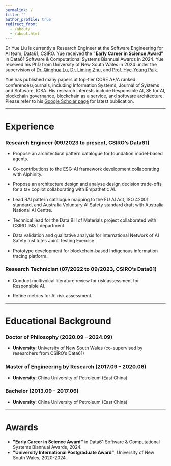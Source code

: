 ```yaml
---
permalink: /
title: ""
author_profile: true
redirect_from: 
  - /about/
  - /about.html
---
```


Dr Yue Liu is currently a Research Engineer at the Software Engineering for AI team, Data61, CSIRO. Yue received the **"Early Career in Science Award"** in Data61 Software & Computational Systems Biannual Awards in 2024. Yue received his PhD from University of New South Wales in 2024 under the supervision of [Dr. Qinghua Lu](https://people.csiro.au/L/Q/Qinghua-Lu), [Dr. Liming Zhu](https://people.csiro.au/Z/L/Liming-Zhu), and [Prof. Hye-Young Paik](https://helen-paik.net/). 

Yue has published many papers at top-tier CORE A*/A ranked conferences/journals, including Information Systems, Journal of Systems and Software, ICSA. His research interests include Responsible AI, SE for AI, blockchain governance, blockchain as a service, and software architecture. Please refer to his [Google Scholar page](https://scholar.google.com.au/citations?user=cG34KO4AAAAJ) for latest publication.

***

# Experience

###  Research Engineer (09/2023 to present, CSIRO’s Data61)

* Propose an architectural pattern catalogue for foundation model-based agents.

* Co-contributions to the ESG-AI framework development collaborating with Alphinity.

* Propose an architecture design and analyse design decision trade-offs for a tax copilot collaborating with Empathetic AI.

* Lead RAI pattern catalogue mapping to the EU AI Act, ISO 42001 standard, and Australia Voluntary AI Safety standard draft with Australia National AI Centre.

* Technical lead for the Data Bill of Materials project collaborated with CSIRO IM&T department.

* Data validation and qualitative analysis for International Network of AI Safety Institutes Joint Testing Exercise.

* Prototype development for blockchain-based Indigenous information tracing platform.


###   Research Technician (07/2022 to 09/2023, CSIRO’s Data61)

* Conduct multivolcal literature review for risk assessment for Responsible AI.

* Refine metrics for AI risk assessment.


***

# Educational Background

###   Doctor of Philosophy (2020.09 – 2024.09)

* **University**:               University of New South Wales (co-supervised by researchers from CSIRO’s Data61)

<!--* **Major**:                    Computer Science and Engineering

* **Supervisors**:              Dr. Qinghua Lu, Dr. Liming Zhu, Dr. Hye-Young Paik

* **Research topic**:           Software Architecture for Governance-Driven Blockchain Systems -->


###   Master of Engineering by Research (2017.09 – 2020.06)

* **University**:               China University of Petroleum (East China)  

<!--* **Major**:                    Software Engineering -->


###   Bachelor (2013.09 - 2017.06)

* **University**:               China University of Petroleum (East China)

<!--* **Major**:                    Computer Science and Technology; English (double major) -->

***

# Awards

* **"Early Career in Science Award"** in Data61 Software & Computational Systems Biannual Awards, 2024.
* **"University International Postgraduate Award"**, University of New South Wales, 2020-2024.

